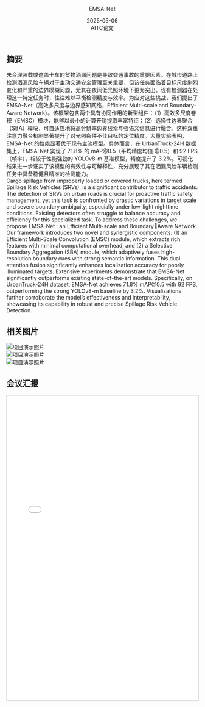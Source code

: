 <body>
    <div class="container">
        <header class="project-header">
            <p class="project-title">EMSA-Net</p>
            <div class="project-meta">
                <div class="meta-item">
                    <i class="fas fa-calendar-alt"></i>
                    <span>2025-05-06</span>
                </div>
                <div class="meta-item">
                    <i class="fas fa-tags"></i>
                    <span>AITC论文</span>
                </div>
            </div>
        </header>
        <main class="project-content">
            <section class="section">
                <h2 class="section-title">
                    <i class="fas fa-quote-left"></i>
                    <span>摘要</span>
                </h2>
                <div class="intro-card">未合理装载或遮盖卡车的货物洒漏问题是导致交通事故的重要因素。在城市道路上检测洒漏风险车辆对于主动交通安全管理至关重要，但该任务面临着目标尺度剧烈变化和严重的边界模糊问题，尤其在夜间低光照环境下更为突出。现有检测器在处理这一特定任务时，往往难以平衡检测精度与效率。为应对这些挑战，我们提出了 EMSA-Net（高效多尺度与边界感知网络，Efficient Multi-scale and Boundary-Aware Network）。该框架包含两个具有协同作用的新型组件：（1）高效多尺度卷积（EMSC）模块，能够以最小的计算开销提取丰富特征；（2）选择性边界聚合（SBA）模块，可自适应地将高分辨率边界线索与强语义信息进行融合。这种双重注意力融合机制显著提升了对光照条件不佳目标的定位精度。大量实验表明，EMSA-Net 的性能显著优于现有主流模型。具体而言，在 UrbanTruck-24H 数据集上，EMSA-Net 实现了 71.8% 的 mAP@0.5（平均精度均值 @0.5）和 92 FPS（帧率），相较于性能强劲的 YOLOv8-m 基准模型，精度提升了 3.2%。可视化结果进一步证实了该模型的有效性与可解释性，充分展现了其在洒漏风险车辆检测任务中具备稳健且精准的检测能力。
                </div>
                <div class="intro-card">Cargo spillage from improperly loaded or covered trucks, here termed Spillage Risk Vehicles (SRVs), is a significant 
contributor to traffic accidents. The detection of SRVs on urban roads is crucial for proactive traffic safety 
management, yet this task is confronted by drastic variations in target scale and severe boundary ambiguity, 
especially under low-light nighttime conditions. Existing detectors often struggle to balance accuracy and efficiency 
for this specialized task. To address these challenges, we propose EMSA-Net : an Efficient Multi-scale and BoundaryAware Network. Our framework introduces two novel and synergistic components: (1) an Efficient Multi-Scale 
Convolution (EMSC) module, which extracts rich features with minimal computational overhead; and (2) a Selective 
Boundary Aggregation (SBA) module, which adaptively fuses high-resolution boundary cues with strong semantic 
information. This dual-attention fusion significantly enhances localization accuracy for poorly illuminated targets. 
Extensive experiments demonstrate that EMSA-Net significantly outperforms existing state-of-the-art models. 
Specifically, on UrbanTruck-24H dataset, EMSA-Net achieves 71.8% mAP@0.5 with 92 FPS, outperforming the 
strong YOLOv8-m baseline by 3.2%. Visualizations further corroborate the model’s effectiveness and 
interpretability, showcasing its capability in robust and precise Spillage Risk Vehicle Detection.
                </div>
            </section>
            <section class="section">
                <h2 class="section-title">
                    <i class="fas fa-camera"></i>
                    <span>相关图片</span>
                </h2>
                <div class="photo-gallery">
                    <div class="photo-item"> 
                    <img src="../assets/pro31.jpg" alt="项目演示照片" >
                    </div>
                    <div class="photo-item"> 
                    <img src="../assets/pro33.jpg" alt="项目演示照片" >
                    </div>
                    <div class="photo-item"> 
                    <img src="../assets/pro36.jpg" alt="项目演示照片" >
                    </div>
                </div>
            </section>
            <section class="section">
                <h2 class="section-title">
                    <i class="fas fa-camera"></i>
                    <span>会议汇报</span>
                </h2>
                  <div class="grid cards" markdown>
                   <iframe src="../../ESMA-Net.pdf" width="100%" height="800px" style="border: 1px solid #ccc; overflow: auto;">
                   </iframe>
                  </div>
            </section>
        </main>
    </div>
</body>